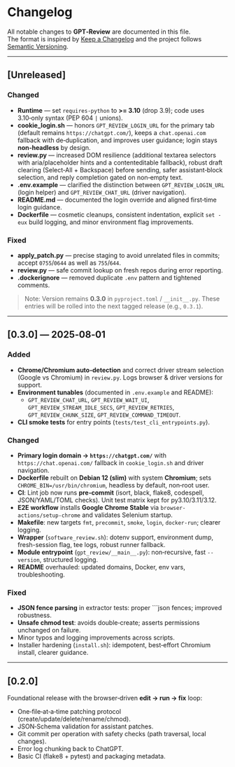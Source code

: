 # Changelog

All notable changes to **GPT‑Review** are documented in this file.  
The format is inspired by [Keep a Changelog](https://keepachangelog.com/) and the project follows [Semantic Versioning](https://semver.org/).

---

## [Unreleased]

### Changed
- **Runtime** — set `requires-python` to **>= 3.10** (drop 3.9); code uses 3.10‑only syntax (PEP 604 `|` unions).
- **cookie_login.sh** — honors `GPT_REVIEW_LOGIN_URL` for the primary tab (default remains `https://chatgpt.com/`), keeps a `chat.openai.com` fallback with de‑duplication, and improves user guidance; login stays **non‑headless** by design.
- **review.py** — increased DOM resilience (additional textarea selectors with aria/placeholder hints and a contenteditable fallback), robust draft clearing (Select‑All + Backspace) before sending, safer assistant‑block selection, and reply completion gated on non‑empty text.
- **.env.example** — clarified the distinction between `GPT_REVIEW_LOGIN_URL` (login helper) and `GPT_REVIEW_CHAT_URL` (driver navigation).
- **README.md** — documented the login override and aligned first‑time login guidance.
- **Dockerfile** — cosmetic cleanups, consistent indentation, explicit `set -eux` build logging, and minor environment flag improvements.

### Fixed
- **apply_patch.py** — precise staging to avoid unrelated files in commits; accept `0755`/`0644` as well as `755`/`644`.
- **review.py** — safe commit lookup on fresh repos during error reporting.
- **.dockerignore** — removed duplicate `.env` pattern and tightened comments.

> Note: Version remains **0.3.0** in `pyproject.toml` / `__init__.py`. These entries will be rolled into the next tagged release (e.g., `0.3.1`).

---

## [0.3.0] — 2025‑08‑01

### Added
- **Chrome/Chromium auto‑detection** and correct driver stream selection (Google vs Chromium) in `review.py`. Logs browser & driver versions for support.
- **Environment tunables** (documented in `.env.example` and README):
  - `GPT_REVIEW_CHAT_URL`, `GPT_REVIEW_WAIT_UI`, `GPT_REVIEW_STREAM_IDLE_SECS`,
    `GPT_REVIEW_RETRIES`, `GPT_REVIEW_CHUNK_SIZE`, `GPT_REVIEW_COMMAND_TIMEOUT`.
- **CLI smoke tests** for entry points (`tests/test_cli_entrypoints.py`).

### Changed
- **Primary login domain → `https://chatgpt.com/`** with `https://chat.openai.com/` fallback in `cookie_login.sh` and driver navigation.
- **Dockerfile** rebuilt on **Debian 12 (slim)** with system **Chromium**; sets `CHROME_BIN=/usr/bin/chromium`, headless by default, non‑root user.
- **CI**: Lint job now runs **pre‑commit** (isort, black, flake8, codespell, JSON/YAML/TOML checks). Unit test matrix kept for py3.10/3.11/3.12.
- **E2E workflow** installs **Google Chrome Stable** via `browser-actions/setup-chrome` and validates Selenium startup.
- **Makefile**: new targets `fmt`, `precommit`, `smoke`, `login`, `docker-run`; clearer logging.
- **Wrapper** (`software_review.sh`): dotenv support, environment dump, fresh-session flag, tee logs, robust runner fallback.
- **Module entrypoint** (`gpt_review/__main__.py`): non‑recursive, fast `--version`, structured logging.
- **README** overhauled: updated domains, Docker, env vars, troubleshooting.

### Fixed
- **JSON fence parsing** in extractor tests: proper ```json fences; improved robustness.
- **Unsafe chmod test**: avoids double‑create; asserts permissions unchanged on failure.
- Minor typos and logging improvements across scripts.
- Installer hardening (`install.sh`): idempotent, best‑effort Chromium install, clearer guidance.

---

## [0.2.0]

Foundational release with the browser‑driven **edit → run → fix** loop:
- One‑file‑at‑a‑time patching protocol (create/update/delete/rename/chmod).
- JSON‑Schema validation for assistant patches.
- Git commit per operation with safety checks (path traversal, local changes).
- Error log chunking back to ChatGPT.
- Basic CI (flake8 + pytest) and packaging metadata.
